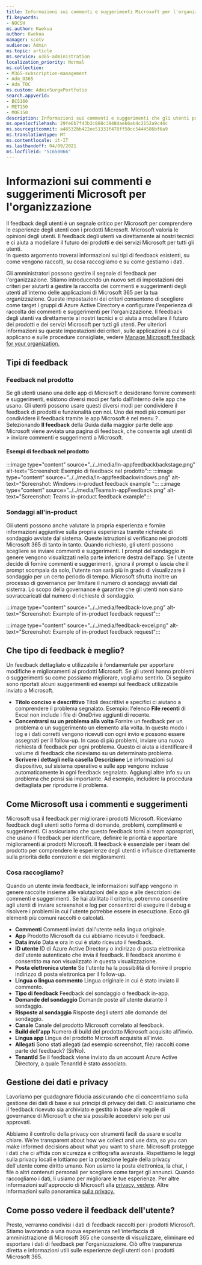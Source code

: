 ```yaml
---
title: Informazioni sui commenti e suggerimenti Microsoft per l'organizzazione
f1.keywords:
- NOCSH
ms.author: Kwekua
author: Kwekua
manager: scotv
audience: Admin
ms.topic: article
ms.service: o365-administration
localization_priority: Normal
ms.collection:
- M365-subscription-management
- Adm_O365
- Adm_TOC
ms.custom: AdminSurgePortfolio
search.appverid:
- BCS160
- MET150
- MOE150
description: Informazioni sui commenti e suggerimenti che gli utenti possono inviare a Microsoft sui prodotti Microsoft.
ms.openlocfilehash: 29fe6b7f43b3c888c3848daeb6ab4c2152a9c44c
ms.sourcegitcommit: a46532bb422ee51331f478ff50cc5444586bf6a9
ms.translationtype: MT
ms.contentlocale: it-IT
ms.lasthandoff: 04/09/2021
ms.locfileid: "51650066"
---
```

# <a name="learn-about-microsoft-feedback-for-your-organization"></a>Informazioni sui commenti e suggerimenti Microsoft per l'organizzazione

Il feedback degli utenti è un segnale critico per Microsoft per comprendere le esperienze degli utenti con i prodotti Microsoft. Microsoft valoria le opinioni degli utenti. Il feedback degli utenti va direttamente ai nostri tecnici e ci aiuta a modellare il futuro dei prodotti e dei servizi Microsoft per tutti gli utenti.  
In questo argomento troverai informazioni sui tipi di feedback esistenti, su come vengono raccolti, su cosa raccogliamo e su come gestiamo i dati.

Gli amministratori possono gestire il segnale di feedback per l'organizzazione. Stiamo introducendo un nuovo set di impostazioni dei criteri per aiutarti a gestire la raccolta dei commenti e suggerimenti degli utenti all'interno delle applicazioni di Microsoft 365 per la tua organizzazione. Queste impostazioni dei criteri consentono di scegliere come target i gruppi di Azure Active Directory e configurare l'esperienza di raccolta dei commenti e suggerimenti per l'organizzazione. Il feedback degli utenti va direttamente ai nostri tecnici e ci aiuta a modellare il futuro dei prodotti e dei servizi Microsoft per tutti gli utenti. Per ulteriori informazioni su queste impostazioni dei criteri, sulle applicazioni a cui si applicano e sulle procedure consigliate, vedere [Manage Microsoft feedback for your organization.](../manage/manage-feedback-ms-org.md)

## <a name="feedback-types"></a>Tipi di feedback

### <a name="in-product-feedback"></a>Feedback nel prodotto

Se gli utenti usano una delle app di Microsoft e desiderano fornire commenti e suggerimenti, esistono diversi modi per farlo dall'interno delle app che usano. Gli utenti possono usare questi diversi modi per condividere il feedback di prodotti e funzionalità con noi. Uno dei modi più comuni per condividere il feedback tramite le app Microsoft è nel menu ? . Selezionando **Il feedback** della Guida dalla maggior parte delle app Microsoft viene avviata una pagina di feedback, che consente agli utenti di  >   inviare commenti e suggerimenti a Microsoft.

#### <a name="in-product-feedback-examples"></a>Esempi di feedback nel prodotto

:::image type="content" source="../../media/In-appfeedbackbackstage.png" alt-text="Screenshot: Esempio di feedback nel prodotto":::
:::image type="content" source="../../media/In-appfeedbackwindows.png" alt-text="Screenshot: Windows in-product feedback example ":::
:::image type="content" source="../../media/TeamsIn-appFeedback.png" alt-text="Screenshot: Teams in-product feedback example":::

### <a name="in-product-surveys"></a>Sondaggi all'in-product

Gli utenti possono anche valutare la propria esperienza e fornire informazioni aggiuntive sulla propria esperienza tramite richieste di sondaggio avviate dal sistema. Queste istruzioni si verificano nei prodotti Microsoft 365 di tanto in tanto. Quando richiesto, gli utenti possono scegliere se inviare commenti e suggerimenti. I prompt del sondaggio in genere vengono visualizzati nella parte inferiore destra dell'app. Se l'utente decide di fornire commenti e suggerimenti, ignora il prompt o lascia che il prompt scompaia da solo, l'utente non sarà più in grado di visualizzare il sondaggio per un certo periodo di tempo. Microsoft sfrutta inoltre un processo di governance per limitare il numero di sondaggi avviati dal sistema.  Lo scopo della governance è garantire che gli utenti non siano sovraccaricati dal numero di richieste di sondaggio.

:::image type="content" source="../../media/feedback-love.png" alt-text="Screenshot: Example of in-product feedback request":::

:::image type="content" source="../../media/feedback-excel.png" alt-text="Screenshot: Example of in-product feedback request":::

## <a name="what-kind-of-feedback-is-best"></a>Che tipo di feedback è meglio?

Un feedback dettagliato e utilizzabile è fondamentale per apportare modifiche e miglioramenti ai prodotti Microsoft. Se gli utenti hanno problemi o suggerimenti su come possiamo migliorare, vogliamo sentirlo. Di seguito sono riportati alcuni suggerimenti ed esempi sul feedback utilizzabile inviato a Microsoft.

- **Titolo conciso e descrittivo**   Titoli descrittivi e specifici ci aiutano a comprendere il problema segnalato. Esempio: l'elenco **File recenti** di Excel non include i file di OneDrive aggiunti di recente.
- **Concentrarsi su un problema alla volta**   Fornire un feedback per un problema o un suggerimento un elemento alla volta. In questo modo i log e i dati corretti vengono ricevuti con ogni invio e possono essere assegnati per il follow-up. In caso di più problemi, inviare una nuova richiesta di feedback per ogni problema. Questo ci aiuta a identificare il volume di feedback che riceviamo su un determinato problema.
- **Scrivere i dettagli nella casella Descrizione**   Le informazioni sul dispositivo, sul sistema operativo e sulle app vengono incluse automaticamente in ogni feedback segnalato. Aggiungi altre info su un problema che pensi sia importante. Ad esempio, includere la procedura dettagliata per riprodurre il problema.

## <a name="how-microsoft-uses-feedback"></a>Come Microsoft usa i commenti e suggerimenti

Microsoft usa il feedback per migliorare i prodotti Microsoft. Riceviamo feedback degli utenti sotto forma di domande, problemi, complimenti e suggerimenti. Ci assicuriamo che questo feedback torni ai team appropriati, che usano il feedback per identificare, definire le priorità e apportare miglioramenti ai prodotti Microsoft. Il feedback è essenziale per i team del prodotto per comprendere le esperienze degli utenti e influisce direttamente sulla priorità delle correzioni e dei miglioramenti.

### <a name="what-do-we-collect"></a>Cosa raccogliamo?

Quando un utente invia feedback, le informazioni sull'app vengono in genere raccolte insieme alle valutazioni delle app e alle descrizioni dei commenti e suggerimenti.  Se hai abilitato il criterio, potremmo consentire agli utenti di inviare screenshot e log per consentirci di eseguire il debug e risolvere i problemi in cui l'utente potrebbe essere in esecuzione. Ecco gli elementi più comuni raccolti o calcolati.

- **Commenti**   Commenti inviati dall'utente nella lingua originale.
- **App**   Prodotto Microsoft da cui abbiamo ricevuto il feedback.
- **Data invio**   Data e ora in cui è stato ricevuto il feedback.
- **ID utente**   ID di Azure Active Directory o indirizzo di posta elettronica dell'utente autenticato che invia il feedback. Il feedback anonimo è consentito ma non visualizzato in questa visualizzazione.
- **Posta elettronica utente**   Se l'utente ha la possibilità di fornire il proprio indirizzo di posta elettronica per il follow-up.
- **Lingua o lingua commento**   Lingua originale in cui è stato inviato il commento.
- **Tipo di feedback**   Feedback del sondaggio o feedback in-app.
- **Domande del sondaggio**   Domande poste all'utente durante il sondaggio.
- **Risposte al sondaggio**   Risposte degli utenti alle domande del sondaggio.
- **Canale**   Canale del prodotto Microsoft correlato al feedback.
- **Build dell'app**   Numero di build del prodotto Microsoft acquisito all'invio.
- **Lingua app**   Lingua del prodotto Microsoft acquisita all'invio.
- **Allegati**   Sono stati allegati (ad esempio screenshot, file) raccolti come parte del feedback? (Sì/No).
- **TenantId**   Se il feedback viene inviato da un account Azure Active Directory, a quale TenantId è stato associato.

## <a name="data-handling-and-privacy"></a>Gestione dei dati e privacy

Lavoriamo per guadagnare fiducia assicurando che ci concentriamo sulla gestione dei dati di base e sui principi di privacy dei dati.
Ci assicuriamo che il feedback ricevuto sia archiviato e gestito in base alle regole di governance di Microsoft e che sia possibile accedervi solo per usi approvati.

Abbiamo il controllo della privacy con strumenti facili da usare e scelte chiare. We're transparent about how we collect and use data, so you can make informed decisions about what you want to share. Microsoft protegge i dati che ci affida con sicurezza e crittografia avanzata. Rispettiamo le leggi sulla privacy locali e lottiamo per la protezione legale della privacy dell'utente come diritto umano. Non usiamo la posta elettronica, la chat, i file o altri contenuti personali per scegliere come target gli annunci. Quando raccogliamo i dati, li usiamo per migliorare le tue esperienze. Per altre informazioni sull'approccio di Microsoft alla [privacy, vedere](https://privacy.microsoft.com/). Altre informazioni sulla panoramica [sulla privacy.](/compliance/assurance/assurance-privacy)

## <a name="how-can-i-see-my-users-feedback"></a>Come posso vedere il feedback dell'utente?

Presto, verranno condivisi i dati di feedback raccolti per i prodotti Microsoft. Stiamo lavorando a una nuova esperienza nell'interfaccia di amministrazione di Microsoft 365 che consente di visualizzare, eliminare ed esportare i dati di feedback per l'organizzazione. Ciò offre trasparenza diretta e informazioni utili sulle esperienze degli utenti con i prodotti Microsoft 365.
